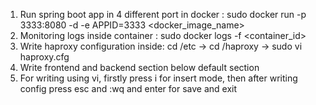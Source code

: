 1) Run spring boot app in 4 different port in docker : sudo docker run -p 3333:8080 -d -e APPID=3333 <docker_image_name>
2) Monitoring logs inside container : sudo docker logs -f <container_id>
3) Write haproxy configuration inside: cd /etc -> cd /haproxy -> sudo vi haproxy.cfg
4) Write frontend and backend section below default section
5) For writing using vi, firstly press i for insert mode, then after writing config press esc and :wq and enter for save and exit 